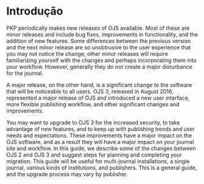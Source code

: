# Introdução

PKP periodically makes new releases of OJS available. Most of these are minor releases and include bug fixes, improvements in functionality, and the addition of new features. Some differences between the previous version and the next minor release are so unobtrusive to the user experience that you may not notice the change; other minor releases will require familiarizing yourself with the changes and perhaps incorporating them into your workflow. However, generally they do not create a major disturbance for the journal.

A major release, on the other hand, is a significant change to the software that will be noticeable to all users. OJS 3, released in August 2016, represented a major release of OJS and introduced a new user interface, more flexible publishing workflow, and other significant changes and improvements.

You may want to upgrade to OJS 3 for the increased security, to take advantage of new features, and to keep up with publishing trends and user needs and expectations. These improvements have a major impact on the OJS software, and as a result they will have a major impact on your journal site and workflow. In this guide, we describe some of the changes between OJS 2 and OJS 3 and suggest steps for planning and completing your migration. This guide will be useful for multi-journal installations, a single journal, various kinds of institutions, and publishers. This is a general guide, and the upgrade process may vary by publisher.
